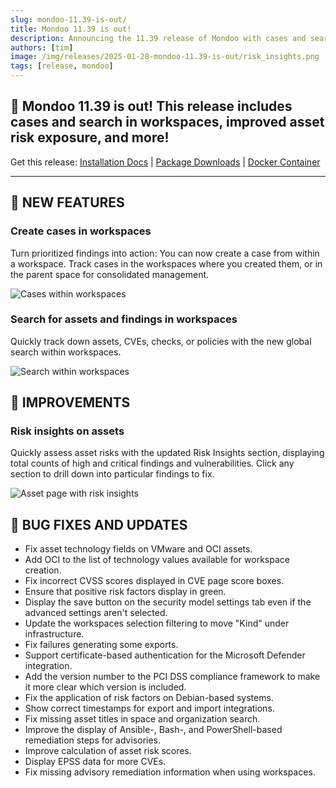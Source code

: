 ```yaml
---
slug: mondoo-11.39-is-out/
title: Mondoo 11.39 is out!
description: Announcing the 11.39 release of Mondoo with cases and search in workspaces, improved asset risk exposure, and more!
authors: [tim]
image: /img/releases/2025-01-28-mondoo-11.39-is-out/risk_insights.png
tags: [release, mondoo]
---
```


## 🥳 Mondoo 11.39 is out! This release includes cases and search in workspaces, improved asset risk exposure, and more!

Get this release: [Installation Docs](https://mondoo.com/docs/cnspec/) | [Package Downloads](https://releases.mondoo.com/cnspec/) | [Docker Container](https://hub.docker.com/r/mondoo/cnspec)

---

## 🎉 NEW FEATURES

### Create cases in workspaces

Turn prioritized findings into action: You can now create a case from within a workspace. Track cases in the workspaces where you created them, or in the parent space for consolidated management.

![Cases within workspaces](/img/releases/2025-01-28-mondoo-11.39-is-out/cases.png)

### Search for assets and findings in workspaces

Quickly track down assets, CVEs, checks, or policies with the new global search within workspaces.

![Search within workspaces](/img/releases/2025-01-28-mondoo-11.39-is-out/search.png)

## 🧹 IMPROVEMENTS

### Risk insights on assets

Quickly assess asset risks with the updated Risk Insights section, displaying total counts of high and critical findings and vulnerabilities. Click any section to drill down into particular findings to fix.

![Asset page with risk insights](/img/releases/2025-01-28-mondoo-11.39-is-out/risk_insights.png)

## 🐛 BUG FIXES AND UPDATES

- Fix asset technology fields on VMware and OCI assets.
- Add OCI to the list of technology values available for workspace creation.
- Fix incorrect CVSS scores displayed in CVE page score boxes.
- Ensure that positive risk factors display in green.
- Display the save button on the security model settings tab even if the advanced settings aren't selected.
- Update the workspaces selection filtering to move "Kind" under infrastructure.
- Fix failures generating some exports.
- Support certificate-based authentication for the Microsoft Defender integration.
- Add the version number to the PCI DSS compliance framework to make it more clear which version is included.
- Fix the application of risk factors on Debian-based systems.
- Show correct timestamps for export and import integrations.
- Fix missing asset titles in space and organization search.
- Improve the display of Ansible-, Bash-, and PowerShell-based remediation steps for advisories.
- Improve calculation of asset risk scores.
- Display EPSS data for more CVEs.
- Fix missing advisory remediation information when using workspaces.
